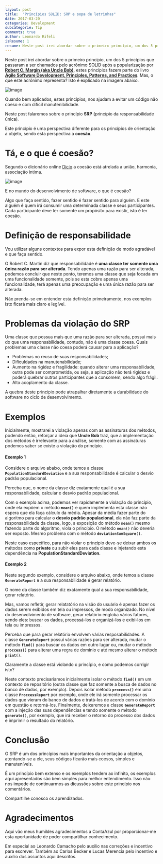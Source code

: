 ```yaml
---
layout: post
title:  "Princípios SOLID: SRP e sopa de letrinhas"
date: 2017-03-20
categories: Development
subcategorie: Tip
comments: true
author: Leonardo Rifeli
isResume: 1
resume: Neste post irei abordar sobre o primeiro princípio, um dos 5 princípios que passaram a ser chamados pelo acrônimo SOLID após a popularização por Robert C. Margin (aka Uncle Bob).
---
```


Neste post irei abordar sobre o primeiro princípio, um dos 5 princípios que passaram a ser chamados pelo acrônimo SOLID após a popularização por [**Robert C. Margin (aka Uncle Bob)**](cleancoder.com), estes princípios fazem parte do livro [**Agile Software Development, Principles, Patterns, and Practices**](https://www.amazon.com.br/dp/0135974445/ref=asc_df_01359744454899280?smid=A1ZZFT5FULY4LN&tag=goog0ef-20&linkCode=asn&creative=380341&creativeASIN=0135974445). Mas, o que este acrônimo representa? Isto é explicado na imagem abaixo.

![image](http://www.csharpstar.com/wp-content/uploads/2016/01/SOLID.jpg)

Quando bem aplicados, estes princípios, nos ajudam a evitar um código não coeso e com difícil manutenibilidade.

Neste post falaremos sobre o princípio **SRP** (princípio da responsabilidade única).

Este princípio é uma perspectiva diferente para os princípios de orientação a objeto, sendo esta perspectiva a **coesão**.

# Tá, e o que é coesão?

Segundo o dicionário online [Dicio](https://www.dicio.com.br/coesao/) a coesão está atrelada a união, harmonia, associação íntima.

![image](https://cloud.githubusercontent.com/assets/6767689/24086651/57796e2e-0cf2-11e7-8c29-88b0913ffca9.png)

E no mundo do desenvolvimento de software, o que é coesão?

Algo que faça sentido, fazer sentido é fazer sentido para alguém. E este alguém é quem irá consumir uma determinada classe e seus participantes. Cada participante deve ter somente um propósito para existir, isto é ter coesão.

# Definição de responsabilidade

Vou utilizar alguns contextos para expor esta definição de modo agradável e que faça sentido.

O Robert C. Martin diz que responsabilidade é **uma classe ter somente uma única razão para ser alterada**. Tendo apenas uma razão para ser alterada, podemos concluir que neste ponto, teremos uma classe que seja focada em uma funcionalidade somente, pois se esta cobre apenas uma funcionalidade, terá apenas uma preocupação e uma única razão para ser alterada.

Não prenda-se em entender esta definição primeiramente, nos exemplos isto ficará mais claro e legível.

# Problemas da violação do SRP

Uma classe que possua mais que uma razão para ser alterada, possui mais do que uma responsabilidade, contudo, não é uma classe coesa. Quais problemas uma classe não coesa poderá causar para a aplicação?

- Problemas no reuso de suas responsabilidades;
- Dificuldades na manutenabilidade;
- Aumento na rigidez e fragilidade: quando alterar uma responsabilidade, outra pode ser comprometida, ou seja, a aplicação não terá rigidez e poderá quebrar outros participantes que a consomem, sendo algo frágil.
- Alto acoplamento da classe.

A quebra deste princípio pode atrapalhar diretamente a durabilidade do software no ciclo de desenvolvimento.

# Exemplos

Inicialmente, mostrarei a violação apenas com as assinaturas dos métodos, podendo então, reforçar a ideia que **Uncle Bob** traz, que a implementação dos métodos é irrelevante para a análise, somente com as assinaturas podemos saber se existe a violação do princípio.

#### Exemplo 1

Considere o arquivo abaixo, onde temos a classe **`PopulationStandardDeviation`** e a sua responsabilidade é calcular o desvio padrão populacional.

<script src="https://gist.github.com/leonardorifeli/cceb88b6490a135892a780510abe4e60.js?file=PopulationStandardVariation.java"></script>

Perceba que, o nome da classe diz exatamente qual é a sua responsabilidade, calcular o desvio padrão populacional.

Com o exemplo acima, podemos ver rapidamente a violação do princípio, onde ela expõem o método **`mean()`** e quem implementa esta classe não espera que ela faça cálculo da média. Apesar da média fazer parte do algoritmo para calcular o **desvio padrão populacional**, ela não faz parte da responsabilidade da classe, logo, a exposição do método **`mean()`** mesmo fazendo parte do algoritmo, viola o princípio. O método **`mean()`** não deveria ser exposto. Mesmo problema com o método **`deviationSumSquare()`**.

Neste caso específico, para não violar o príncipio deve-se deixar ambos os métodos como **private** ou subir eles para cada classe e injetando esta dependência na **PopulationStandardDeviation**.

#### Exemplo 2

Neste segundo exemplo, considere o arquivo abaixo, onde temos a classe **`GenerateReport`** e a sua responsabilidade é gerar relatório.

<script src="https://gist.github.com/leonardorifeli/cceb88b6490a135892a780510abe4e60.js?file=GenerateReport.java"></script>

O nome da classe também diz exatamente qual a sua responsabilidade, gerar relatório.

Mas, vamos refletir, gerar relatatório na visão do usuário é apenas fazer os dados serem exibidos em tela ou impressos, de modo organizado. No nível do desenvolvimento de software, gerar relatório engloba vários fatores, sendo eles: buscar os dados, processá-los e organizá-los e exibi-los em tela ou impressos.

Perceba que para gerar relatório envolvem várias resposabilidades. A classe **`GenerateReport`** possuí várias razões para ser alterada, mudar o método **`find()`** para buscar os dados em outro lugar ou, mudar o método **`proccess()`** para alterar uma regra de domínio e até mesmo alterar o método **`print()`**.

Claramente a classe está violando o princípio, e como podemos corrigir isto?

Neste contexto precisaríamos inicialmente isolar o método **`find()`** em um contexto de repositório (outra classe que faz somente a busca de dados no banco de dados, por exemplo). Depois isolar método **`proccess()`** em uma classe **`ProccessReport`** por exemplo, onde ele irá somente processar os dados que vieram do banco de dados e tratá-los de acordo com o domínio em questão e retorná-los. Finalmente, deixaremos a classe **`GenerateReport`** com a injeção das suas dependências e tendo somente o método **`generate()`**, por exemplo, que irá receber o retorno do processo dos dados e imprimir o resultado do relatório.

# Conclusão

O SRP é um dos princípios mais importantes da orientação a objetos, atentando-se a ele, seus códigos ficarão mais coesos, simples e manuteníveis.

É um princípio bem extenso e os exemplos tendem ao infinito, os exemplos aqui apresentados são bem simples para melhor entendimento. Isso não nos impede de continuarmos as dicussões sobre este princípio nos comentários.

Compartilhe conosco os aprendizados.

# Agradecimentos

Aqui vão meus humildes agradecimentos a ContaAzul por proporcionar-me esta oportunidade de poder compartilhar conhecimento.

Em especial ao Leonardo Camacho pelo auxilio nas correções e incentivo para escrever. Também ao Carlos Becker e Lucas Merencia pelo incentivo e auxílio dos assuntos aqui descritos.